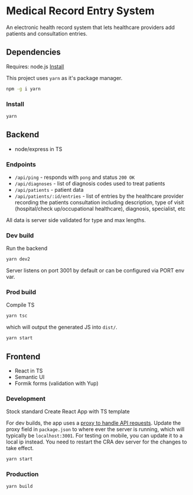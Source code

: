 # Medical Record Entry System

An electronic health record system that lets healthcare providers add patients and consultation entries.

## Dependencies

Requires: node.js [Install](https://nodejs.org)

This project uses `yarn` as it's package manager.

```bash
npm -g i yarn
```

### Install

```bash
yarn
```

## Backend

- node/express in TS

### Endpoints

- `/api/ping` - responds with `pong` and status `200 OK`
- `/api/diagnoses` - list of diagnosis codes used to treat patients
- `/api/patients` - patient data
- `/api/patients/:id/entries` - list of entries by the healthcare provider recording the patients
  consultation including description, type of visit (hospital/check up/occupational healthcare), diagnosis, specialist, etc

All data is server side validated for type and max lengths.

### Dev build

Run the backend

```bash
yarn dev2
```

Server listens on port 3001 by default or can be configured via PORT env var.

### Prod build

Compile TS

```bash
yarn tsc
```

which will output the generated JS into `dist/`.

```bash
yarn start
```

## Frontend

- React in TS
- Semantic UI
- Formik forms (validation with Yup)

### Development

Stock standard Create React App with TS template

For dev builds, the app uses a [proxy to handle API requests](https://create-react-app.dev/docs/proxying-api-requests-in-development).
Update the proxy field in `package.json` to where ever the server is running, which will typically be `localhost:3001`.
For testing on mobile, you can update it to a local ip instead. You need to restart the CRA dev server for the changes to take effect.

```bash
yarn start
```

### Production

```bash
yarn build
```
